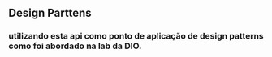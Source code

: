## Design Parttens

### utilizando esta api como ponto de aplicação de design patterns como foi abordado na lab da DIO.
